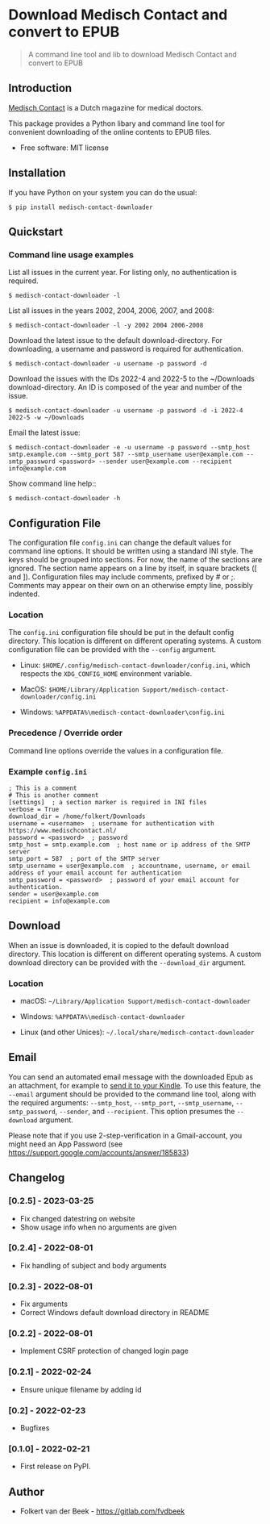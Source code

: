 # Download Medisch Contact and convert to EPUB

> A command line tool and lib to download Medisch Contact and convert to EPUB

## Introduction

[Medisch Contact](https://www.medischcontact.nl/) is a Dutch magazine for medical doctors.

This package provides a Python libary and command line tool for convenient downloading of the online contents to EPUB files.

* Free software: MIT license


## Installation

If you have Python on your system you can do the usual:

    $ pip install medisch-contact-downloader


## Quickstart

### Command line usage examples

List all issues in the current year. For listing only, no authentication is required.

    $ medisch-contact-downloader -l

List all issues in the years 2002, 2004, 2006, 2007, and 2008:

    $ medisch-contact-downloader -l -y 2002 2004 2006-2008

Download the latest issue to the default download-directory. For downloading, a username and password is required for authentication.

    $ medisch-contact-downloader -u username -p password -d


Download the issues with the IDs 2022-4 and 2022-5 to the ~/Downloads download-directory. An ID is composed of the year and number of the issue.

    $ medisch-contact-downloader -u username -p password -d -i 2022-4 2022-5 -w ~/Downloads

Email the latest issue:

    $ medisch-contact-downloader -e -u username -p password --smtp_host smtp.example.com --smtp_port 587 --smtp_username user@example.com --smtp_password <password> --sender user@example.com --recipient info@example.com

Show command line help::

    $ medisch-contact-downloader -h


## Configuration File

The configuration file `config.ini` can change the default values for command line options. It should be written using a standard INI style. The keys should be grouped into sections. For now, the name of the sections are ignored. The section name appears on a line by itself, in square brackets ([ and ]). Configuration files may include comments, prefixed by # or ;. Comments may appear on their own on an otherwise empty line, possibly indented.


### Location

The `config.ini` configuration file should be put in the default config directory. This location is different on different operating systems. A custom configuration file can be provided with the `--config` argument.

* Linux: `$HOME/.config/medisch-contact-downloader/config.ini`, which respects the `XDG_CONFIG_HOME` environment variable.

* MacOS: `$HOME/Library/Application Support/medisch-contact-downloader/config.ini`

* Windows: `%APPDATA%\medisch-contact-downloader\config.ini`


### Precedence / Override order

Command line options override the values in a configuration file.

### Example `config.ini`

```
; This is a comment
# This is another comment
[settings]  ; a section marker is required in INI files
verbose = True
download_dir = /home/folkert/Downloads
username = <username>  ; username for authentication with https://www.medischcontact.nl/
password = <password>  ; password
smtp_host = smtp.example.com  ; host name or ip address of the SMTP server
smtp_port = 587  ; port of the SMTP server
smtp_username = user@example.com  ; accountname, username, or email address of your email account for authentication
smtp_password = <password>  ; password of your email account for authentication.
sender = user@example.com
recipient = info@example.com
```


## Download

When an issue is downloaded, it is copied to the default download directory. This location is different on different operating systems. A custom download directory can be provided with the `--download_dir` argument.

### Location
* macOS: `~/Library/Application Support/medisch-contact-downloader`

* Windows: `%APPDATA%\medisch-contact-downloader`

* Linux (and other Unices): `~/.local/share/medisch-contact-downloader`


## Email

You can send an automated email message with the downloaded Epub as an attachment, for example to [send it to your Kindle](https://www.amazon.com/gp/sendtokindle/email). To use this feature, the `--email` argument should be provided to the command line tool, along with the required arguments: `--smtp_host`, `--smtp_port`, `--smtp_username`, `--smtp_password`, `--sender`, and `--recipient`. This option presumes the `--download` argument.

Please note that if you use 2-step-verification in a Gmail-account, you might need an App Password (see https://support.google.com/accounts/answer/185833)


## Changelog

### [0.2.5] - 2023-03-25
- Fix changed datestring on website
- Show usage info when no arguments are given

### [0.2.4] - 2022-08-01
- Fix handling of subject and body arguments

### [0.2.3] - 2022-08-01
- Fix arguments
- Correct Windows default download directory in README

### [0.2.2] - 2022-08-01
- Implement CSRF protection of changed login page

### [0.2.1] - 2022-02-24
- Ensure unique filename by adding id

### [0.2] - 2022-02-23
-  Bugfixes

### [0.1.0] - 2022-02-21
-  First release on PyPI.


## Author
- Folkert van der Beek - https://gitlab.com/fvdbeek

